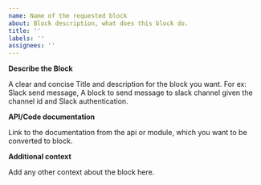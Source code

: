 ```yaml
---
name: Name of the requested block
about: Block description, what does this block do.
title: ''
labels: ''
assignees: ''
---
```


**Describe the Block**

A clear and concise Title and description for the block you want.
For ex: Slack send message, A block to send message to slack channel given the channel id and Slack authentication.

**API/Code documentation**

Link to the documentation from the api or module, which you want to be converted to block.

**Additional context**

Add any other context about the block here.
